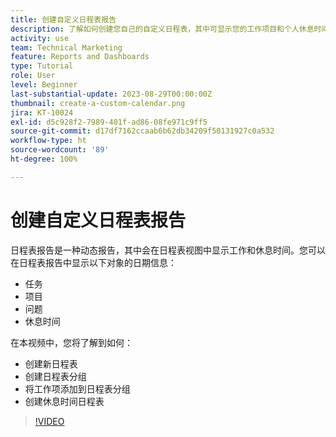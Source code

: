 ```yaml
---
title: 创建自定义日程表报告
description: 了解如何创建您自己的自定义日程表，其中可显示您的工作项目和个人休息时间。
activity: use
team: Technical Marketing
feature: Reports and Dashboards
type: Tutorial
role: User
level: Beginner
last-substantial-update: 2023-08-29T00:00:00Z
thumbnail: create-a-custom-calendar.png
jira: KT-10024
exl-id: d5c928f2-7989-401f-ad86-08fe971c9ff5
source-git-commit: d17df7162ccaab6b62db34209f50131927c0a532
workflow-type: ht
source-wordcount: '89'
ht-degree: 100%

---
```


# 创建自定义日程表报告

日程表报告是一种动态报告，其中会在日程表视图中显示工作和休息时间。您可以在日程表报告中显示以下对象的日期信息：

* 任务
* 项目
* 问题
* 休息时间

在本视频中，您将了解到如何：

* 创建新日程表
* 创建日程表分组
* 将工作项添加到日程表分组
* 创建休息时间日程表

>[!VIDEO](https://video.tv.adobe.com/v/3452403/?quality=12&learn=on&enablevpops&captions=chi_hans)


